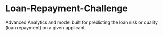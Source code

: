 # Loan-Repayment-Challenge
Advanced Analytics and model built for predicting the loan risk or quality (loan repayment) on a given applicant.
